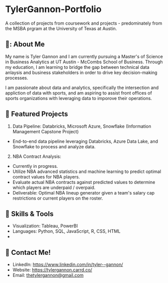 # **TylerGannon-Portfolio**
 A collection of projects from coursework and projects - predominately from the MSBA prgram at the University of Texas at Austin.

## **:memo:: About Me**
 My name is Tyler Gannon and I am currently pursuing a Master's of Science in Business Analytics at UT Austin - McCombs School of Business.
 Through my education, I am learning to bridge the gap between technical data anlaysis and business stakeholders in order to drive key decision-making processes.

 I am passionate about data and analytics, specifically the intersection and appliction of data with sports, and am aspiring to assist front offices of sports organizations with leveraging data to imporove their operations.

## **:file_folder: Featured Projects**
1. Data Pipeline: Databricks, Microsoft Azure, Snowflake (Information Management Capstone Project)
- End-to-end data pipeline leveraging Databricks, Azure Data Lake, and Snowflake to process and analyze data.
2. NBA Contract Analysis:
- Currently in progress.
- Utilize NBA advanced statistics and machine learning to predict optimal contract values for NBA players.
- Evaluate actual NBA contracts against predicted values to determine which players are underpaid / overpaid.
- Deliverable: Optimal NBA lineup generator given a team's salary cap restrictions or current players on the roster.

## **:toolbox: Skills & Tools**
- Visualization: Tableau, PowerBI
- Languages: Python, SQL, JavaScript, R, CSS, HTML
- 

## **:incoming_envelope: Contact Me!**
- LinkedIn: https://www.linkedin.com/in/tyler--gannon/
- Website: https://tylergannon.carrd.co/
- Email: thetylergannon@gmail.com
